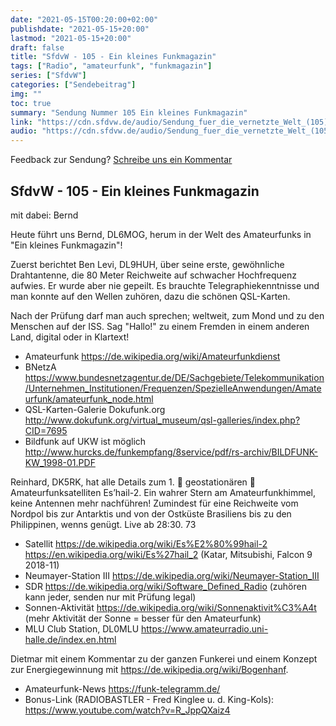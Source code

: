 ```yaml
---
date: "2021-05-15T00:20:00+02:00"
publishdate: "2021-05-15+20:00"
lastmod: "2021-05-15+20:00"
draft: false
title: "SfdvW - 105 - Ein kleines Funkmagazin"
tags: ["Radio", "amateurfunk", "funkmagazin"]
series: ["SfdvW"]
categories: ["Sendebeitrag"]
img: ""
toc: true
summary: "Sendung Nummer 105 Ein kleines Funkmagazin"
link: "https://cdn.sfdvw.de/audio/Sendung_fuer_die_vernetzte_Welt_(105)_2021_05_15_Ein_kleines_Funkmagazin.mp3"
audio: "https://cdn.sfdvw.de/audio/Sendung_fuer_die_vernetzte_Welt_(105)_2021_05_15_Ein_kleines_Funkmagazin.mp3"
---
```


<div align="center" id="example"></div>
<script src="https://cdn.podlove.org/web-player/embed.js"></script>

Feedback zur Sendung?
[Schreibe uns ein Kommentar](mailto:SfdvW@radiocorax.de)

## SfdvW - 105 - Ein kleines Funkmagazin
mit dabei: Bernd

Heute führt uns Bernd, DL6MOG, herum in der Welt des Amateurfunks in "Ein kleines Funkmagazin"!

Zuerst berichtet Ben Levi, DL9HUH, über seine erste, gewöhnliche Drahtantenne, die 80 Meter Reichweite auf schwacher Hochfrequenz aufwies. Er wurde aber nie gepeilt. Es brauchte Telegraphiekenntnisse und man konnte auf den Wellen zuhören, dazu die schönen QSL-Karten.

Nach der Prüfung darf man auch sprechen; weltweit, zum Mond und zu den Menschen auf der ISS. Sag "Hallo!" zu einem Fremden in einem anderen Land, digital oder in Klartext!

* Amateurfunk https://de.wikipedia.org/wiki/Amateurfunkdienst
* BNetzA https://www.bundesnetzagentur.de/DE/Sachgebiete/Telekommunikation/Unternehmen_Institutionen/Frequenzen/SpezielleAnwendungen/Amateurfunk/amateurfunk_node.html
* QSL-Karten-Galerie Dokufunk.org http://www.dokufunk.org/virtual_museum/qsl-galleries/index.php?CID=7695
* Bildfunk auf UKW ist möglich http://www.hurcks.de/funkempfang/8service/pdf/rs-archiv/BILDFUNK-KW_1998-01.PDF

Reinhard, DK5RK, hat alle Details zum 1. 📌 geostationären 📌 Amateurfunksatelliten Es’hail-2. Ein wahrer Stern am Amateurfunkhimmel, keine Antennen mehr nachführen! Zumindest für eine Reichweite vom Nordpol bis zur Antarktis und von der Ostküste Brasiliens bis zu den Philippinen, wenns genügt. Live ab 28:30. 73

* Satellit https://de.wikipedia.org/wiki/Es%E2%80%99hail-2 https://en.wikipedia.org/wiki/Es%27hail_2 (Katar, Mitsubishi, Falcon 9 2018-11)
* Neumayer-Station III https://de.wikipedia.org/wiki/Neumayer-Station_III
* SDR https://de.wikipedia.org/wiki/Software_Defined_Radio (zuhören kann jeder, senden nur mit Prüfung legal)
* Sonnen-Aktivität https://de.wikipedia.org/wiki/Sonnenaktivit%C3%A4t (mehr Aktivität der Sonne = besser für den Amateurfunk)
* MLU Club Station, DL0MLU https://www.amateurradio.uni-halle.de/index.en.html

Dietmar mit einem Kommentar zu der ganzen Funkerei und einem Konzept zur Energiegewinnung mit https://de.wikipedia.org/wiki/Bogenhanf.

* Amateurfunk-News https://funk-telegramm.de/
* Bonus-Link (RADIOBASTLER - Fred Kinglee u. d. King-Kols): https://www.youtube.com/watch?v=R_JppQXaiz4


<script>
  podlovePlayer('#example', '/blog/sfdvw105.json');
</script>
